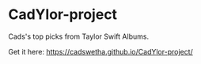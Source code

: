 # CadYlor-project
Cads's top picks from Taylor Swift Albums.


Get it here:
https://cadswetha.github.io/CadYlor-project/
